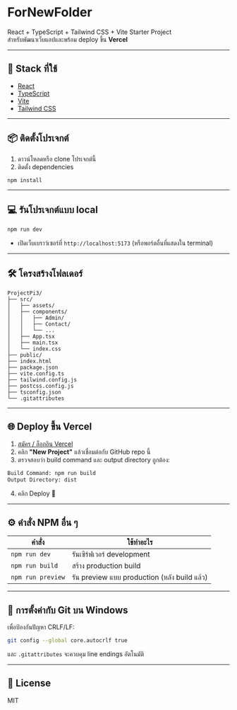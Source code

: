 # ForNewFolder

React + TypeScript + Tailwind CSS + Vite Starter Project  
สำหรับพัฒนาเว็บแอปและพร้อม deploy ขึ้น **Vercel**

---

## 🚀 Stack ที่ใช้

- [React](https://react.dev/)
- [TypeScript](https://www.typescriptlang.org/)
- [Vite](https://vitejs.dev/)
- [Tailwind CSS](https://tailwindcss.com/)

---

## 📦 ติดตั้งโปรเจกต์

1. ดาวน์โหลดหรือ clone โปรเจกต์นี้
2. ติดตั้ง dependencies

```bash
npm install
```

---

## 💻 รันโปรเจกต์แบบ local

```bash
npm run dev
```

- เปิดเว็บเบราว์เซอร์ที่ `http://localhost:5173` (หรือพอร์ตอื่นที่แสดงใน terminal)

---

## 🛠️ โครงสร้างโฟลเดอร์

```
ProjectPi3/
├── src/
│   ├── assets/
│   ├── components/
│   │   ├── Admin/
│   │   ├── Contact/
│   │   └── ...
│   ├── App.tsx
│   ├── main.tsx
│   └── index.css
├── public/
├── index.html
├── package.json
├── vite.config.ts
├── tailwind.config.js
├── postcss.config.js
├── tsconfig.json
└── .gitattributes
```

---

## 🌐 Deploy ขึ้น Vercel

1. [สมัคร / ล็อกอิน Vercel](https://vercel.com/)
2. คลิก **"New Project"** แล้วเชื่อมต่อกับ GitHub repo นี้
3. ตรวจสอบว่า build command และ output directory ถูกต้อง:

```txt
Build Command: npm run build
Output Directory: dist
```

4. คลิก Deploy 🎉

---

## ⚙️ คำสั่ง NPM อื่น ๆ

| คำสั่ง | ใช้ทำอะไร |
|--------|------------|
| `npm run dev` | รันเซิร์ฟเวอร์ development |
| `npm run build` | สร้าง production build |
| `npm run preview` | รัน preview แบบ production (หลัง build แล้ว) |

---

## 🧹 การตั้งค่ากับ Git บน Windows

เพื่อป้องกันปัญหา CRLF/LF:

```bash
git config --global core.autocrlf true
```

และ `.gitattributes` จะควบคุม line endings อัตโนมัติ

---

## 📝 License

MIT
